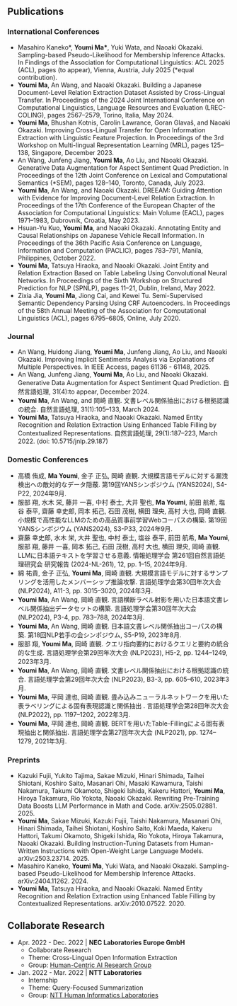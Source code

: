 ## Publications

### International Conferences
+ Masahiro Kaneko*, **Youmi Ma\***, Yuki Wata, and Naoaki Okazaki. Sampling-based Pseudo-Likelihood for Membership Inference Attacks. In Findings of the Association for Computational Linguistics: ACL 2025 (ACL), pages (to appear), Vienna, Austria, July 2025 (*equal contribution).
+ **Youmi Ma**, An Wang, and Naoaki Okazaki. Building a Japanese Document-Level Relation Extraction Dataset Assisted by Cross-Lingual Transfer. In Proceedings of the 2024 Joint International Conference on Computational Linguistics, Language Resources and Evaluation (LREC-COLING), pages 2567–2579, Torino, Italia, May 2024. 
+ **Youmi Ma**, Bhushan Kotnis, Carolin Lawrance, Goran Glavaš, and Naoaki Okazaki. Improving Cross-Lingual Transfer for Open Information Extraction with Linguistic Feature Projection. In Proceedings of the 3rd Workshop on Multi-lingual Representation Learning (MRL), pages 125–138, Singapore, December 2023. 
+ An Wang, Junfeng Jiang, **Youmi Ma**, Ao Liu, and Naoaki Okazaki. Generative Data Augmentation for Aspect Sentiment Quad Prediction. In Proceedings of the 12th Joint Conference on Lexical and Computational Semantics (*SEM), pages 128–140, Toronto, Canada, July 2023. 
+ **Youmi Ma**, An Wang, and Naoaki Okazaki. DREEAM: Guiding Attention with Evidence for Improving Document-Level Relation Extraction. In Proceedings of the 17th Conference of the European Chapter of the Association for Computational Linguistics: Main Volume (EACL), pages 1971–1983, Dubrovnik, Croatia, May 2023.
+ Hsuan-Yu Kuo, **Youmi Ma**, and Naoaki Okazaki. Annotating Entity and Causal Relationships on Japanese Vehicle Recall Information. In Proceedings of the 36th Pacific Asia Conference on Language, Information and Computation (PACLIC), pages 783–791, Manila, Philippines, October 2022.
+ **Youmi Ma**, Tatsuya Hiraoka, and Naoaki Okazaki. Joint Entity and Relation Extraction Based on Table Labeling Using Convolutional Neural Networks. In Proceedings of the Sixth Workshop on Structured Prediction for NLP (SPNLP), pages 11–21, Dublin, Ireland, May 2022. 
+ Zixia Jia, **Youmi Ma**, Jiong Cai, and Kewei Tu. Semi-Supervised Semantic Dependency Parsing Using CRF Autoencoders. In Proceedings of the 58th Annual Meeting of the Association for Computational Linguistics (ACL), pages 6795–6805, Online, July 2020. 

### Journal
+ An Wang, Huidong Jiang, **Youmi Ma**, Junfeng Jiang, Ao Liu, and Naoaki Okazaki. Improving Implicit Sentiments Analysis via Explanations of Multiple Perspectives. In IEEE Access, pages 61136 - 61148, 2025.
+ An Wang, Junfeng Jiang, **Youmi Ma**, Ao Liu, and Naoaki Okazaki. Generative Data Augmentation for Aspect Sentiment Quad Prediction. 自然言語処理, 31(4):to appear, December 2024.
+ **Youmi Ma**, An Wang, and 岡崎 直観. 文書レベル関係抽出における根拠認識の統合. 自然言語処理, 31(1):105–133, March 2024.
+ **Youmi Ma**, Tatsuya Hiraoka, and Naoaki Okazaki. Named Entity Recognition and Relation Extraction Using Enhanced Table Filling by Contextualized Representations. 自然言語処理, 29(1):187–223, March 2022. (doi: 10.5715/jnlp.29.187)


### Domestic Conferences
+ 高橋 侑成, **Ma Youmi**, 金子 正弘, 岡崎 直観. 大規模言語モデルに対する漏洩検出への敵対的なデータ隠蔽. 第19回YANSシンポジウム (YANS2024), S4-P22, 2024年9月.
+ 服部 翔, 水木 栄, 藤井 一喜, 中村 泰士, 大井 聖也, **Ma Youmi**, 前田 航希, 塩谷 泰平, 齋藤 幸史郎, 岡本 拓己, 石田 茂樹, 横田 理央, 高村 大也, 岡崎 直観. 小規模で高性能なLLMのための高品質事前学習Webコーパスの構築. 第19回YANSシンポジウム (YANS2024), S3-P33, 2024年9月.
+ 齋藤 幸史郎, 水木 栄, 大井 聖也, 中村 泰士, 塩谷 泰平, 前田 航希, **Ma Youmi**, 服部 翔, 藤井 一喜, 岡本 拓己, 石田 茂樹, 高村 大也, 横田 理央, 岡崎 直観. LLMに日本語テキストを学習させる意義. 情報処理学会 第261回自然言語処理研究会 研究報告 (2024-NL-261), 12, pp. 1–15, 2024年9月.
+ 綿 祐貴, 金子 正弘, **Youmi Ma**, 岡崎 直観. 大規模言語モデルに対するサンプリングを活用したメンバーシップ推論攻撃. 言語処理学会第30回年次大会 (NLP2024), A11-3, pp. 3015–3020, 2024年3月.
+ **Youmi Ma**, An Wang, 岡崎 直観. 言語横断ラベル射影を用いた日本語文書レベル関係抽出データセットの構築. 言語処理学会第30回年次大会 (NLP2024), P3-4, pp. 783–788, 2024年3月.
+ **Youmi Ma**, An Wang, 岡崎 直観. 日本語文書レベル関係抽出コーパスの構築. 第18回NLP若手の会シンポジウム, S5-P19, 2023年8月.
+ 服部 翔, **Youmi Ma**, 岡崎 直観. クエリ指向要約におけるクエリと要約の統合的な生成. 言語処理学会第29回年次大会 (NLP2023), H5-2, pp. 1244–1249, 2023年3月.
+ **Youmi Ma**, An Wang, 岡崎 直観. 文書レベル関係抽出における根拠認識の統合. 言語処理学会第29回年次大会 (NLP2023), B3-3, pp. 605–610, 2023年3月.
+ **Youmi Ma**, 平岡 達也, 岡崎 直観. 畳み込みニューラルネットワークを用いた表ラベリングによる固有表現認識と関係抽出 . 言語処理学会第28回年次大会 (NLP2022), pp. 1197–1202, 2022年3月.
+ **Youmi Ma**, 平岡 達也, 岡崎 直観. BERTを用いたTable-Fillingによる固有表現抽出と関係抽出. 言語処理学会第27回年次大会 (NLP2021), pp. 1274–1279, 2021年3月.


### Preprints
+ Kazuki Fujii, Yukito Tajima, Sakae Mizuki, Hinari Shimada, Taihei Shiotani, Koshiro Saito, Masanari Ohi, Masaki Kawamura, Taishi Nakamura, Takumi Okamoto, Shigeki Ishida, Kakeru Hattori, **Youmi Ma**, Hiroya Takamura, Rio Yokota, Naoaki Okazaki. Rewriting Pre-Training Data Boosts LLM Performance in Math and Code. arXiv:2505.02881. 2025.
+ **Youmi Ma**, Sakae Mizuki, Kazuki Fujii, Taishi Nakamura, Masanari Ohi, Hinari Shimada, Taihei Shiotani, Koshiro Saito, Koki Maeda, Kakeru Hattori, Takumi Okamoto, Shigeki Ishida, Rio Yokota, Hiroya Takamura, Naoaki Okazaki. Building Instruction-Tuning Datasets from Human-Written Instructions with Open-Weight Large Language Models. arXiv:2503.23714. 2025.
+ Masahiro Kaneko, **Youmi Ma**, Yuki Wata, and Naoaki Okazaki. Sampling-based Pseudo-Likelihood for Membership Inference Attacks. arXiv:2404.11262. 2024.
+ **Youmi Ma**, Tatsuya Hiraoka, and Naoaki Okazaki. Named Entity Recognition and Relation Extraction using Enhanced Table Filling by Contextualized Representations. arXiv:2010.07522. 2020.


## Collaborate Research

+ Apr. 2022 - Dec. 2022 \| **NEC Laboratories Europe GmbH**
	+ Collaborate Research
	+ Theme: Cross-Lingual Open Information Extraction
	+ Group: [Human-Centric AI Research Group](https://www.neclab.eu/research-areas/data-science/human-centric-ai)
+ Jan. 2022 - Mar. 2022 \| **NTT Laboratories** 
	+ Internship
	+ Theme: Query-Focused Summarization
	+ Group: [NTT Human Informatics Laboratories](https://www.rd.ntt/e/hil/)
